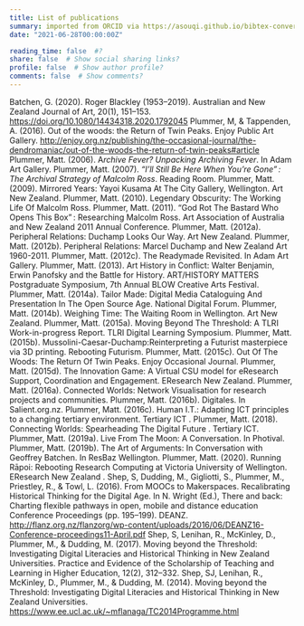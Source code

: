 ```yaml
---
title: List of publications
summary: imported from ORCID via https://asouqi.github.io/bibtex-converter/
date: "2021-06-28T00:00:00Z"

reading_time: false  #?
share: false  # Show social sharing links?
profile: false  # Show author profile?
comments: false  # Show comments?
---
```



Batchen, G. (2020). Roger Blackley (1953–2019). Australian and New Zealand Journal of Art, 20(1), 151–153. https://doi.org/10.1080/14434318.2020.1792045
Plummer, M, & Tappenden, A. (2016). Out of the woods: the Return of Twin Peaks. Enjoy Public Art Gallery. http://enjoy.org.nz/publishing/the-occasional-journal/the-dendromaniac/out-of-the-woods-the-return-of-twin-peaks#article
Plummer, Matt. (2006). A*rchive Fever? Unpacking Archiving Fever*. In Adam Art Gallery.
Plummer, Matt. (2007). *“I’ll Still Be Here When You’re Gone” : The Archival Strategy of Malcolm Ross*. Reading Room.
Plummer, Matt. (2009). Mirrored Years: Yayoi Kusama At The City Gallery, Wellington. Art New Zealand.
Plummer, Matt. (2010). Legendary Obscurity: The Working Life Of Malcolm Ross.
Plummer, Matt. (2011). “God Rot The Bastard Who Opens This Box” : Researching Malcolm Ross. Art Association of Australia and New Zealand 2011 Annual Conference.
Plummer, Matt. (2012a). Peripheral Relations: Duchamp Looks Our Way. Art New Zealand.
Plummer, Matt. (2012b). Peripheral Relations: Marcel Duchamp and New Zealand Art 1960-2011.
Plummer, Matt. (2012c). The Readymade Revisited. In Adam Art Gallery.
Plummer, Matt. (2013). Art History in Conflict: Walter Benjamin, Erwin Panofsky and the Battle for History. ART/HISTORY MATTERS Postgraduate Symposium, 7th Annual BLOW Creative Arts Festival.
Plummer, Matt. (2014a). Tailor Made: Digital Media Cataloguing And Presentation In The Open Source Age. National Digital Forum.
Plummer, Matt. (2014b). Weighing Time: The Waiting Room in Wellington. Art New Zealand.
Plummer, Matt. (2015a). Moving Beyond The Threshold: A TLRI Work-in-progress Report. TLRI Digital Learning Symposium.
Plummer, Matt. (2015b). Mussolini-Caesar-Duchamp:​ Reinterpreting a Futurist masterpiece via 3D printing. Rebooting Futurism.
Plummer, Matt. (2015c). Out Of The Woods: The Return Of Twin Peaks. Enjoy Occasional Journal.
Plummer, Matt. (2015d). The Innovation Game: A Virtual CSU model for eResearch Support, Coordination and Engagement. EResearch New Zealand.
Plummer, Matt. (2016a). Connected Worlds: Network Visualisation for research projects and communities.
Plummer, Matt. (2016b). Digitales. In Salient.org.nz.
Plummer, Matt. (2016c). Human I.T.: Adapting ICT principles to a changing tertiary environment​. Tertiary ICT .
Plummer, Matt. (2018). Connecting Worlds: Spearheading The Digital Future . Tertiary ICT.
Plummer, Matt. (2019a). Live From The Moon: A Conversation. In Photival.
Plummer, Matt. (2019b). The Art of Arguments: In Conversation with Geoffrey Batchen. In ResBaz Wellington.
Plummer, Matt. (2020). Running Rāpoi: Rebooting Research Computing at Victoria University of Wellington. EResearch New Zealand .
Shep, S, Dudding, M., Gigliotti, S., Plummer, M., Priestley, R., & Towl, L. (2016). From MOOCs to Makerspaces. Recalibrating Historical Thinking for the Digital Age. In N. Wright (Ed.), There and back: Charting flexible pathways in open, mobile and distance education Conference Proceedings (pp. 195–199). DEANZ. http://flanz.org.nz/flanzorg/wp-content/uploads/2016/06/DEANZ16-Conference-proceedings11-April.pdf
Shep, S, Lenihan, R., McKinley, D., Plummer, M., & Dudding, M. (2017). Moving beyond the Threshold: Investigating Digital Literacies and Historical Thinking in New Zealand Universities. Practice and Evidence of the Scholarship of Teaching and Learning in Higher Education, 12(2), 312–332.
Shep, SJ, Lenihan, R., McKinley, D., Plummer, M., & Dudding, M. (2014). Moving beyond the Threshold: Investigating Digital Literacies and Historical Thinking in New Zealand Universities. https://www.ee.ucl.ac.uk/~mflanaga/TC2014Programme.html